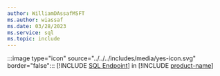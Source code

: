 ```yaml
---
author: WilliamDAssafMSFT
ms.author: wiassaf
ms.date: 03/28/2023
ms.service: sql
ms.topic: include
---
```

:::image type="icon" source="../../../includes/media/yes-icon.svg" border="false"::: [!INCLUDE [SQL Endpoint](../fabric-se.md)] in [!INCLUDE [product-name](../../../includes/product-name.md)]